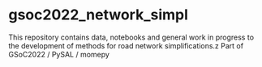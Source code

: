 # gsoc2022_network_simpl
This repository contains data, notebooks and general work in progress to the development of methods for road network simplifications.z
Part of GSoC2022 / PySAL / momepy
